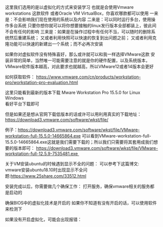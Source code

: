 这里我们选用的是以虚拟化的方式来安装学习
也就是会使用Vmware workstations 这款软件
或者Oracle VM VirtualBox，你喜欢哪款都可以使用
一来是：不会影响我们现在使用的系统以及内容
二来是：可以同时运行多台，使用操作多台系统
只要你想你就可以将你想要接触的linux发行版本全部都装上，彼此间不会有任何的影响
三来是：如果是在操作过程中有任何不当，可以随时的删除系统然后重建系统；
又或者利用快照可以快速的恢复到出问题之前；
又或者利用克隆功能可以快速的新建出一个系统；而不必再次安装

如果你对虚拟软件没有特殊喜好，那么或许就可以和我一样选择VMware这款
安装非常的简单，当然唯一可能需要注意的就是你的硬件配置，以及系统版本，VMware软件版本越高，对此要求也就越高，所以VMware12或者14版本会更好

如何获取软件：
https://www.vmware.com/cn/products/workstation-pro/workstation-pro-evaluation.html

这里只能看到最新的版本下载
Mware Workstation Pro 15.5.0 for 
	Linux		
	Windows		
看好平台下载即可

但是如果还是想从官网下载低版本的话或许可以用利用真实的下载地址：
https://download3.vmware.com/software/wkst/file/

例子：https://download3.vmware.com/software/wkst/file/VMware-workstation-full-15.5.0-14665864.exe
可以看到VMware-workstation-full-15.5.0-14665864.exe这就是我们需要下载的；所以我们只需要将其套用成我们想要的版本即可：
https://download3.vmware.com/software/wkst/file/VMware-workstation-full-12.5.9-7535481.exe 


关于VM安装ubuntu的时候遇到显示不全的问题：
可以参考下这篇博文:  
vmware安装ubuntu18.10时出现显示不全问题:https://www.25share.com/33512.html

安装完成以后，你需要做几个确保工作：
打开服务，确保vmware相关的服务都是启动的





确保BIOS中的虚拟化技术是开启的
如果你不知道有没有开启的话，可以使用软件来检测下

如果没有开启虚拟化，可能会出现报错：